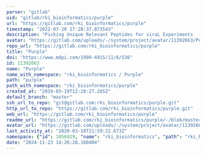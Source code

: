 ```yaml
---
parser: "gitlab"
uid: "gitlab/rki_bioinformatics/purple"
url: "https://gitlab.com/rki_bioinformatics/purple"
timestamp: "2022-07-20 17:28:37.073543"
description: "Picking Unique Relevant Peptides for viraL Experiments    Authors: Johanna Lechner [@LechnerJ], Pauline Hiortand Felix Hartkopf [@HartkopfF]    Support: https://gitlab.com/HartkopfF/Purple    Download: https://gitlab.com/HartkopfF/Purple/releases"
avatar: "https://gitlab.com/uploads/-/system/project/avatar/11392663/Purple_128.png"
repo_url: "https://gitlab.com/rki_bioinformatics/purple"
title: "Purple"
doi: "https://www.mdpi.com/1999-4915/11/6/536"
id: 11392663
name: "Purple"
name_with_namespace: "rki_bioinformatics / Purple"
path: "purple"
path_with_namespace: "rki_bioinformatics/purple"
created_at: "2019-03-19T12:28:27.265Z"
default_branch: "master"
ssh_url_to_repo: "git@gitlab.com:rki_bioinformatics/purple.git"
http_url_to_repo: "https://gitlab.com/rki_bioinformatics/purple.git"
web_url: "https://gitlab.com/rki_bioinformatics/purple"
readme_url: "https://gitlab.com/rki_bioinformatics/purple/-/blob/master/README.md"
avatar_url: "https://gitlab.com/uploads/-/system/project/avatar/11392663/Purple_128.png"
last_activity_at: "2020-03-18T21:59:22.673Z"
namespace: {"id": 1056929, "name": "rki_bioinformatics", "path": "rki_bioinformatics", "kind": "group", "full_path": "rki_bioinformatics", "parent_id": null, "avatar_url": null, "web_url": "https://gitlab.com/groups/rki_bioinformatics"}
date: "2024-11-23 14:26:28.160404"
---
```

